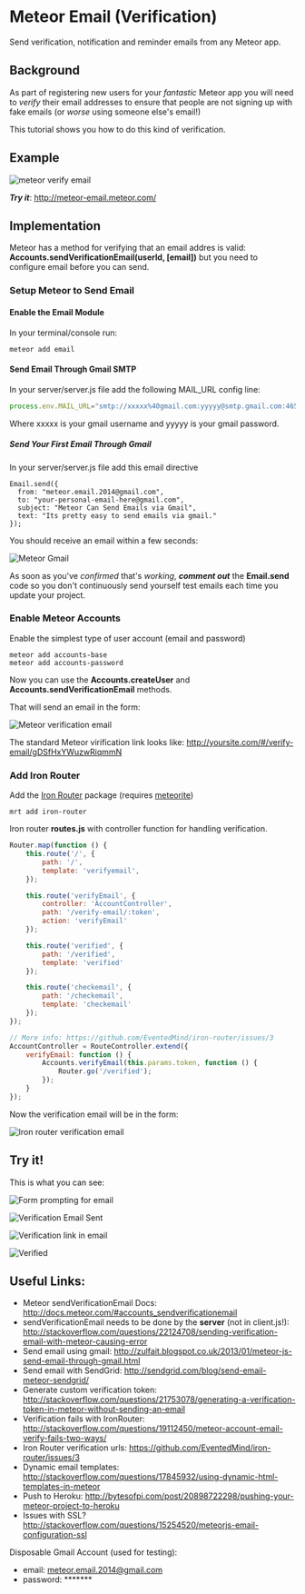 Meteor Email (Verification)
============

Send verification, notification and reminder emails from any Meteor app.

## Background

As part of registering new users for your *fantastic* Meteor app you 
will need to *verify* their email addresses to ensure that people
are not signing up with fake emails (or *worse* using someone else's email!)

This tutorial shows you how to do this kind of verification.

## Example

![meteor verify email](http://i.imgur.com/ffcxHQg.png)

***Try it***: http://meteor-email.meteor.com/


## Implementation

Meteor has a method for verifying that an email addres is valid: <br />
**Accounts.sendVerificationEmail(userId, [email])** 
but you need to configure email before you can send.

### Setup Meteor to Send Email

#### Enable the Email Module

In your terminal/console run:

```
meteor add email
```

#### Send Email Through Gmail SMTP

In your server/server.js file add the following MAIL_URL config line:
```javascript
process.env.MAIL_URL="smtp://xxxxx%40gmail.com:yyyyy@smtp.gmail.com:465/"; 
```
Where xxxxx is your gmail username and yyyyy is your gmail password.

##### Send Your First Email Through Gmail

In your server/server.js file add this email directive
```
Email.send({
  from: "meteor.email.2014@gmail.com",
  to: "your-personal-email-here@gmail.com",
  subject: "Meteor Can Send Emails via Gmail",
  text: "Its pretty easy to send emails via gmail."
});
```

You should receive an email within a few seconds:

![Meteor Gmail](http://i.imgur.com/dB6DQyf.png)

As soon as you've *confirmed* that's *working*, 
***comment out*** the **Email.send**
code so you don't continuously send yourself test emails each time you
update your project.


### Enable Meteor Accounts

Enable the simplest type of user account (email and password)

```
meteor add accounts-base
meteor add accounts-password
```

Now you can use the **Accounts.createUser** 
and **Accounts.sendVerificationEmail** methods.

That will send an email in the form:

![Meteor verification email](http://i.imgur.com/BpUckrK.png)

The standard Meteor virification link looks like: 
http://yoursite.com/#/verify-email/gDSfHxYWuzwRiqmmN


### Add Iron Router

Add the [Iron Router](https://github.com/EventedMind/iron-router) package
(requires [meteorite](https://github.com/oortcloud/meteorite))

```
mrt add iron-router
```

Iron router **routes.js** with controller function for handling verification.

```javascript
Router.map(function () {
    this.route('/', {
        path: '/',
        template: 'verifyemail',
    });

    this.route('verifyEmail', {
        controller: 'AccountController',
        path: '/verify-email/:token',
        action: 'verifyEmail'
    });

    this.route('verified', {
        path: '/verified',
        template: 'verified'
    });

    this.route('checkemail', {
        path: '/checkemail',
        template: 'checkemail'
    });
});

// More info: https://github.com/EventedMind/iron-router/issues/3
AccountController = RouteController.extend({
    verifyEmail: function () {
        Accounts.verifyEmail(this.params.token, function () {
            Router.go('/verified');
        });
    }
});
```

Now the verification email will be in the form:

![Iron router verification email](http://i.imgur.com/0ZVIOWl.png)

## Try it!

This is what you can see: 

![Form prompting for email](http://i.imgur.com/ffcxHQg.png)

![Verification Email Sent](http://i.imgur.com/NRNP7ch.png)

![Verification link in email](http://i.imgur.com/UZmQKUO.png)

![Verified](http://i.imgur.com/Xr9qcag.png)

## Useful Links:

- Meteor sendVerificationEmail Docs: http://docs.meteor.com/#accounts_sendverificationemail
- sendVerificationEmail needs to be done by the **server** (not in client.js!): http://stackoverflow.com/questions/22124708/sending-verification-email-with-meteor-causing-error
- Send email using gmail: http://zulfait.blogspot.co.uk/2013/01/meteor-js-send-email-through-gmail.html
- Send email with SendGrid: http://sendgrid.com/blog/send-email-meteor-sendgrid/
- Generate custom verification token: http://stackoverflow.com/questions/21753078/generating-a-verification-token-in-meteor-without-sending-an-email
- Verification fails with IronRouter: http://stackoverflow.com/questions/19112450/meteor-account-email-verify-fails-two-ways/
- Iron Router verification urls: https://github.com/EventedMind/iron-router/issues/3
- Dynamic email templates: http://stackoverflow.com/questions/17845932/using-dynamic-html-templates-in-meteor
- Push to Heroku: http://bytesofpi.com/post/20898722298/pushing-your-meteor-project-to-heroku
- Issues with SSL? http://stackoverflow.com/questions/15254520/meteorjs-email-configuration-ssl


Disposable Gmail Account (used for testing):
- email: meteor.email.2014@gmail.com
- password: *******
